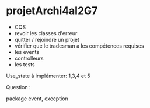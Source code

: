 # projetArchi4al2G7

- CQS
- revoir les classes d'erreur
- quitter / rejoindre un projet
- vérifier que le tradesman a les compétences requises
- les events
- controlleurs
- les tests


Use_state à implémenter: 1,3,4 et 5



Question :

package event, execption

